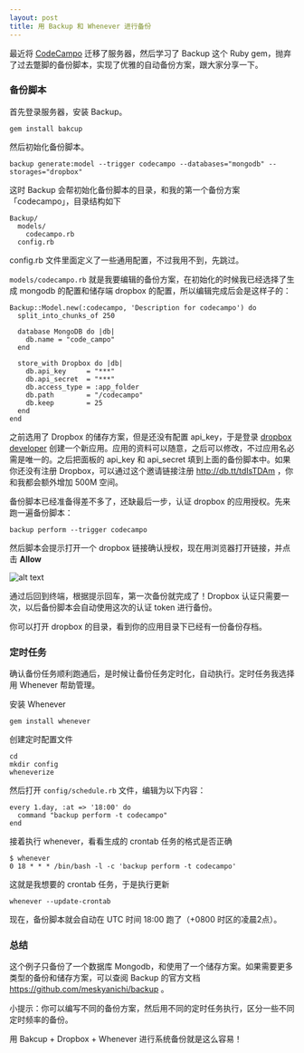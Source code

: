 ```yaml
---
layout: post
title: 用 Backup 和 Whenever 进行备份
---
```


最近将 [CodeCampo][1] 迁移了服务器，然后学习了 Backup 这个 Ruby gem，抛弃了过去蹩脚的备份脚本，实现了优雅的自动备份方案，跟大家分享一下。

### 备份脚本

首先登录服务器，安装 Backup。

    gem install bakcup

然后初始化备份脚本。

    backup generate:model --trigger codecampo --databases="mongodb" --storages="dropbox"

这时 Backup 会帮初始化备份脚本的目录，和我的第一个备份方案「codecampo」，目录结构如下

    Backup/
      models/
        codecampo.rb
      config.rb

config.rb 文件里面定义了一些通用配置，不过我用不到，先跳过。

`models/codecampo.rb` 就是我要编辑的备份方案，在初始化的时候我已经选择了生成 mongodb 的配置和储存端 dropbox 的配置，所以编辑完成后会是这样子的：

    Backup::Model.new(:codecampo, 'Description for codecampo') do
      split_into_chunks_of 250
    
      database MongoDB do |db|
        db.name = "code_campo"
      end
    
      store_with Dropbox do |db|
        db.api_key     = "***"
        db.api_secret  = "***"
        db.access_type = :app_folder
        db.path        = "/codecampo"
        db.keep        = 25
      end
    end

之前选用了 Dropbox 的储存方案，但是还没有配置 api_key，于是登录 [dropbox developer][2] 创建一个新应用。应用的资料可以随意，之后可以修改，不过应用名必需是唯一的。之后把面板的 api_key 和 api_secret 填到上面的备份脚本中。如果你还没有注册 Dropbox，可以通过这个邀请链接注册 http://db.tt/tdIsTDAm ，你和我都会额外增加 500M 空间。

备份脚本已经准备得差不多了，还缺最后一步，认证 dropbox 的应用授权。先来跑一遍备份脚本：

    backup perform --trigger codecampo

然后脚本会提示打开一个 dropbox 链接确认授权，现在用浏览器打开链接，并点击 **Allow**

![alt text][3]

通过后回到终端，根据提示回车，第一次备份就完成了！Dropbox 认证只需要一次，以后备份脚本会自动使用这次的认证 token 进行备份。

你可以打开 dropbox 的目录，看到你的应用目录下已经有一份备份存档。

### 定时任务

确认备份任务顺利跑通后，是时候让备份任务定时化，自动执行。定时任务我选择用 Whenever 帮助管理。

安装 Whenever

    gem install whenever

创建定时配置文件

    cd
    mkdir config
    wheneverize

然后打开 `config/schedule.rb` 文件，编辑为以下内容：

    every 1.day, :at => '18:00' do
      command "backup perform -t codecampo"
    end

接着执行 whenever，看看生成的 crontab 任务的格式是否正确

    $ whenever
    0 18 * * * /bin/bash -l -c 'backup perform -t codecampo'

这就是我想要的 crontab 任务，于是执行更新

    whenever --update-crontab

现在，备份脚本就会自动在 UTC 时间 18:00 跑了（+0800 时区的凌晨2点）。

### 总结

这个例子只备份了一个数据库 Mongodb，和使用了一个储存方案。如果需要更多类型的备份和储存方案，可以查阅 Backup 的官方文档 https://github.com/meskyanichi/backup 。

小提示：你可以编写不同的备份方案，然后用不同的定时任务执行，区分一些不同定时频率的备份。

用 Bakcup + Dropbox + Whenever 进行系统备份就是这么容易！


  [1]: http://codecampo.com
  [2]: https://www.dropbox.com/developers/apps
  [3]: http://i.minus.com/idsR61ESUFcL8.png
